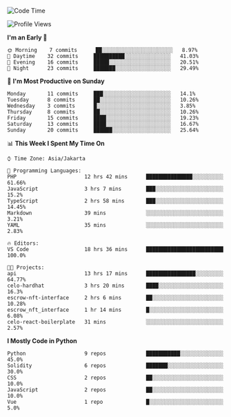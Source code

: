 <!--START_SECTION:waka-->
![Code Time](http://img.shields.io/badge/Code%20Time-1%2C135%20hrs%2018%20mins-blue)

![Profile Views](http://img.shields.io/badge/Profile%20Views-0-blue)

**I'm an Early 🐤** 

```text
🌞 Morning    7 commits      ██░░░░░░░░░░░░░░░░░░░░░░░   8.97% 
🌆 Daytime    32 commits     ██████████░░░░░░░░░░░░░░░   41.03% 
🌃 Evening    16 commits     █████░░░░░░░░░░░░░░░░░░░░   20.51% 
🌙 Night      23 commits     ███████░░░░░░░░░░░░░░░░░░   29.49%

```
📅 **I'm Most Productive on Sunday** 

```text
Monday       11 commits     ███░░░░░░░░░░░░░░░░░░░░░░   14.1% 
Tuesday      8 commits      ██░░░░░░░░░░░░░░░░░░░░░░░   10.26% 
Wednesday    3 commits      █░░░░░░░░░░░░░░░░░░░░░░░░   3.85% 
Thursday     8 commits      ██░░░░░░░░░░░░░░░░░░░░░░░   10.26% 
Friday       15 commits     ████░░░░░░░░░░░░░░░░░░░░░   19.23% 
Saturday     13 commits     ████░░░░░░░░░░░░░░░░░░░░░   16.67% 
Sunday       20 commits     ██████░░░░░░░░░░░░░░░░░░░   25.64%

```


📊 **This Week I Spent My Time On** 

```text
⌚︎ Time Zone: Asia/Jakarta

💬 Programming Languages: 
PHP                      12 hrs 42 mins      ███████████████░░░░░░░░░░   61.66% 
JavaScript               3 hrs 7 mins        ███░░░░░░░░░░░░░░░░░░░░░░   15.2% 
TypeScript               2 hrs 58 mins       ███░░░░░░░░░░░░░░░░░░░░░░   14.45% 
Markdown                 39 mins             ░░░░░░░░░░░░░░░░░░░░░░░░░   3.21% 
YAML                     35 mins             ░░░░░░░░░░░░░░░░░░░░░░░░░   2.83%

🔥 Editors: 
VS Code                  18 hrs 36 mins      █████████████████████████   100.0%

🐱‍💻 Projects: 
api                      13 hrs 17 mins      ████████████████░░░░░░░░░   64.77% 
celo-hardhat             3 hrs 20 mins       ████░░░░░░░░░░░░░░░░░░░░░   16.3% 
escrow-nft-interface     2 hrs 6 mins        ██░░░░░░░░░░░░░░░░░░░░░░░   10.28% 
escrow_nft_interface     1 hr 14 mins        █░░░░░░░░░░░░░░░░░░░░░░░░   6.08% 
celo-react-boilerplate   31 mins             ░░░░░░░░░░░░░░░░░░░░░░░░░   2.57%

```

**I Mostly Code in Python** 

```text
Python                   9 repos             ███████████░░░░░░░░░░░░░░   45.0% 
Solidity                 6 repos             ███████░░░░░░░░░░░░░░░░░░   30.0% 
CSS                      2 repos             ██░░░░░░░░░░░░░░░░░░░░░░░   10.0% 
JavaScript               2 repos             ██░░░░░░░░░░░░░░░░░░░░░░░   10.0% 
Vue                      1 repo              █░░░░░░░░░░░░░░░░░░░░░░░░   5.0%

```



<!--END_SECTION:waka-->

